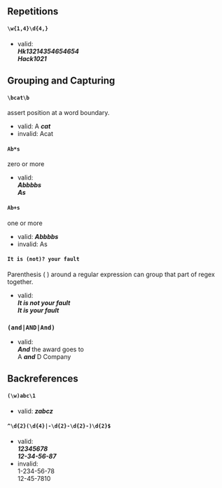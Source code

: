 
## Repetitions
#### `\w{1,4}\d{4,}`
- valid:<br> 
_**Hk13214354654654**_<br> 
_**Hack1021**_

## Grouping and Capturing
#### `\bcat\b`
assert position at a word boundary.
- valid: A _**cat**_
- invalid: Acat

#### `Ab*s`
zero or more
- valid:<br>
_**Abbbbs**_<br>
_**As**_

#### `Ab+s`
one or more
- valid: _**Abbbbs**_
- invalid: As

#### `It is (not)? your fault`
Parenthesis ( ) around a regular expression can group that part of regex together.
- valid:<br>
_**It is not your fault**_<br>
_**It is your fault**_

### `(and|AND|And)`
- valid:<br>
_**And**_ the award goes to<br>
A _**and**_ D Company

## Backreferences
#### `(\w)abc\1`
- valid: _**zabcz**_

#### `^\d{2}(\d{4}|-\d{2}-\d{2}-)\d{2}$`
- valid:<br>
_**12345678**_<br>
_**12-34-56-87**_
- invalid:<br>
1-234-56-78<br>
12-45-7810